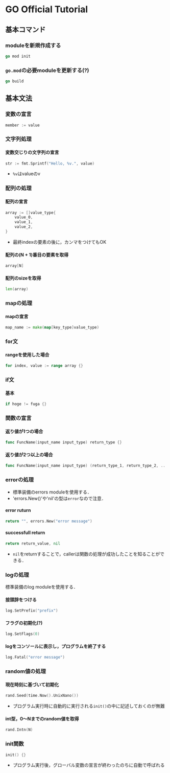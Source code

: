 # GO Official Tutorial
## 基本コマンド
### moduleを新規作成する
```go
go mod init
```
### `go.mod`の必要moduleを更新する(?)
```go
go build
```

## 基本文法
### 変数の宣言
```go
member := value
```

### 文字列処理
#### 変数交じりの文字列の宣言
```go
str := fmt.Sprintf("Hello, %v.", value)
```
+ `%v`はvalueのv

### 配列の処理
#### 配列の宣言
```go
array := []value_type{
    value_0,
    value_1,
    value_2,
}
```
+ 最終indexの要素の後に，カンマをつけてもOK
#### 配列の(N + 1)番目の要素を取得
```go
array[N]
```
#### 配列のsizeを取得
```go
len(array)
```

### mapの処理
#### mapの宣言
```go
map_name := make(map[key_type]value_type)
```

### for文
#### rangeを使用した場合
```go
for index, value := range array {}
```

### if文
#### 基本
```go
if hoge != fuga {}
```

### 関数の宣言
#### 返り値が1つの場合
```go
func FuncName(input_name input_type) return_type {}
```
#### 返り値が2つ以上の場合
```go
func FuncName(input_name input_type) (return_type_1, return_type_2, ...) {}
```

### errorの処理
+ 標準装備のerrors moduleを使用する．
+ 'errors.New()'や'nil'の型は`error`なので注意．
#### error ruturn
```go
return "", errors.New("error message")
```
#### successfull return
```go
return return_value, nil
```
+ `nil`をreturnすることで，callerは関数の処理が成功したことを知ることができる．

### logの処理
標準装備のlog moduleを使用する．
#### 接頭辞をつける
```go
log.SetPrefix("prefix")
```
#### フラグの初期化(?)
```go
log.SetFlags(0)
```
#### logをコンソールに表示し，プログラムを終了する
```go
log.Fatal("error message")
```

### random値の処理
#### 現在時刻に基づいて初期化
```go
rand.Seed(time.Now().UnixNano())
```
+ プログラム実行時に自動的に実行される`init()`の中に記述しておくのが無難
#### int型，0～Nまでのrandom値を取得
```go
rand.Intn(N)
```

### init関数
```go
init() {}
```
+ プログラム実行後，グローバル変数の宣言が終わったのちに自動で呼ばれる